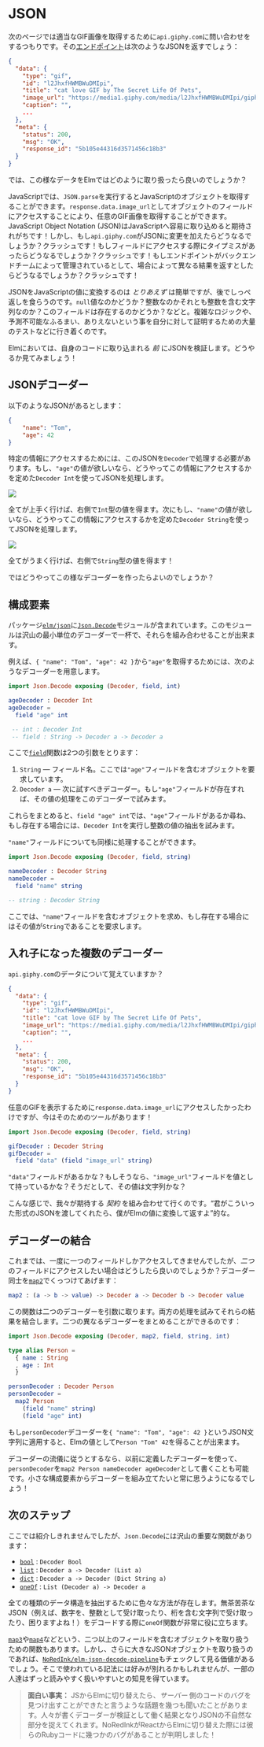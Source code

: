 # JSON
<!--

On the next page we are going to ask `api.giphy.com` for some random GIFs. The endpoint [here](https://api.giphy.com/v1/gifs/random?api_key=dc6zaTOxFJmzC&tag=cat) is going to give us JSON like this:
-->
次のページでは適当なGIF画像を取得するために`api.giphy.com`に問い合わせをするつもりです。その[エンドポイント](https://api.giphy.com/v1/gifs/random?api_key=dc6zaTOxFJmzC&tag=cat)は次のようなJSONを返すでしょう：

```json
{
  "data": {
    "type": "gif",
    "id": "l2JhxfHWMBWuDMIpi",
    "title": "cat love GIF by The Secret Life Of Pets",
    "image_url": "https://media1.giphy.com/media/l2JhxfHWMBWuDMIpi/giphy.gif",
    "caption": "",
    ...
  },
  "meta": {
    "status": 200,
    "msg": "OK",
    "response_id": "5b105e44316d3571456c18b3"
  }
}
```

<!--
But how do we deal with data like this in Elm?

In JavaScript you can run `JSON.parse` and get a JavaScript object. You then start accessing fields like `response.data.image_url` to get the random GIF. One would expect JavaScript Object Notation (JSON) to integrate easily with JavaScript! But what happens if `api.giphy.com` makes a change to the JSON? We crash! What happens if we have a typo in a field access? We crash! What happens if the endpoint is managed by your backend team and it produces different results in different scenarios? We crash!

So turning JSON directly into JavaScript values is easy _at first_, but you pay for it later. Is this `null`? Is this an integer or a string containing an integer? Does this field exist? Etc. You end up with complicated logic, unpredictable behavior, and a bunch of tests to prove to yourself that it cannot be otherwise.

In Elm, we validate JSON _before_ it gets into our code. Let&rsquo;s see how!
-->

では、この様なデータをElmではどのように取り扱ったら良いのでしょうか？

JavaScriptでは、`JSON.parse`を実行するとJavaScriptのオブジェクトを取得することができます。`response.data.image_url`としてオブジェクトのフィールドにアクセスすることにより、任意のGIF画像を取得することができます。JavaScript Object Notation (JSON)はJavaScriptへ容易に取り込めると期待されがちです！しかし、もし`api.giphy.com`がJSONに変更を加えたらどうなるでしょうか？クラッシュです！もしフィールドにアクセスする際にタイプミスがあったらどうなるでしょうか？クラッシュです！もしエンドポイントがバックエンドチームによって管理されているとして、場合によって異なる結果を返すとしたらどうなるでしょうか？クラッシュです！

JSONをJavaScriptの値に変換するのは _とりあえず_ は簡単ですが、後でしっぺ返しを食らうのです。`null`値なのかどうか？整数なのかそれとも整数を含む文字列なのか？このフィールドは存在するのかどうか？などと。複雑なロジックや、予測不可能なふるまい、ありえないという事を自分に対して証明するための大量のテストなどに行き着くのです。

Elmにおいては、自身のコードに取り込まれる _前_ にJSONを検証します。どうやるか見てみましょう！

<!--
## JSON Decoders
-->

## JSONデコーダー

<!--
Say we have some JSON:
-->

以下のようなJSONがあるとします：

```json
{
	"name": "Tom",
	"age": 42
}
```

<!--
We need to run it through a `Decoder` to access specific information. So if we wanted to get the `"age"`, we would run the JSON through a `Decoder Int` that describes exactly how to access that information:
-->

特定の情報にアクセスするためには、このJSONを`Decoder`で処理する必要があります。もし、`"age"`の値が欲しいなら、どうやってこの情報にアクセスするかを定めた`Decoder Int`を使ってJSONを処理します。

![](diagrams/int.svg)

<!--
If all goes well, we get an `Int` on the other side! And if we wanted the `"name"` we would run the JSON through a `Decoder String` that describes exactly how to access it:
-->

全てが上手く行けば、右側で`Int`型の値を得ます。次にもし、`"name"`の値が欲しいなら、どうやってこの情報にアクセスするかを定めた`Decoder String`を使ってJSONを処理します。

![](diagrams/string.svg)

<!--
If all goes well, we get a `String` on the other side!

How do we create decoders like this though?
-->

全てがうまく行けば、右側で`String`型の値を得ます！

ではどうやってこの様なデコーダーを作ったらよいのでしょうか？

<!--
## Building Blocks
-->

## 構成要素

<!--
The [`elm/json`][json] package gives us the [`Json.Decode`][decode] module. It is filled with tiny decoders that we can snap together.
-->

パッケージ[`elm/json`][json]に[`Json.Decode`][decode]モジュールが含まれています。このモジュールは沢山の最小単位のデコーダーで一杯で、それらを組み合わせることが出来ます。

[json]: https://package.elm-lang.org/packages/elm/json/latest/
[decode]: https://package.elm-lang.org/packages/elm/json/latest/Json-Decode

<!--
So to get `"age"` from `{ "name": "Tom", "age": 42 }` we would create a decoder like this:
-->

例えば、`{ "name": "Tom", "age": 42 }`から`"age"`を取得するためには、次のようなデコーダーを用意します。

```elm
import Json.Decode exposing (Decoder, field, int)

ageDecoder : Decoder Int
ageDecoder =
  field "age" int

 -- int : Decoder Int
 -- field : String -> Decoder a -> Decoder a
```

<!--
The [`field`][field] function takes two arguments:

1. `String` &mdash; a field name. So we are demanding an object with an `"age"` field.
2. `Decoder a` &mdash; a decoder to try next. So if the `"age"` field exists, we will try this decoder on the value there.

So putting it together, `field "age" int` is asking for an `"age"` field, and if it exists, it runs the `Decoder Int` to try to extract an integer.

We do pretty much exactly the same thing to extract the `"name"` field:
-->

ここで[`field`][field]関数は2つの引数をとります：

1. `String` &mdash; フィールド名。ここでは`"age"`フィールドを含むオブジェクトを要求しています。
2. `Decoder a` &mdash; 次に試すべきデコーダー。もし`"age"`フィールドが存在すれば、その値の処理をこのデコーダーで試みます。

これらをまとめると、`field "age" int`では、`"age"`フィールドがあるか尋ね、もし存在する場合には、`Decoder Int`を実行し整数の値の抽出を試みます。

`"name"`フィールドについても同様に処理することができます。

```elm
import Json.Decode exposing (Decoder, field, string)

nameDecoder : Decoder String
nameDecoder =
  field "name" string

-- string : Decoder String
```

<!--
In this case we demand an object with a `"name"` field, and if it exists, we want the value there to be a `String`.
-->

ここでは、`"name"`フィールドを含むオブジェクトを求め、もし存在する場合にはその値が`String`であることを要求します。

[field]: https://package.elm-lang.org/packages/elm/json/latest/Json-Decode#field

<!--
## Nesting Decoders
-->

## 入れ子になった複数のデコーダー

<!--
Remember the `api.giphy.com` data?
-->

`api.giphy.com`のデータについて覚えていますか？

```json
{
  "data": {
    "type": "gif",
    "id": "l2JhxfHWMBWuDMIpi",
    "title": "cat love GIF by The Secret Life Of Pets",
    "image_url": "https://media1.giphy.com/media/l2JhxfHWMBWuDMIpi/giphy.gif",
    "caption": "",
    ...
  },
  "meta": {
    "status": 200,
    "msg": "OK",
    "response_id": "5b105e44316d3571456c18b3"
  }
}
```

<!--
We wanted to access `response.data.image_url` to show a random GIF. Well, we have the tools now!
-->

任意のGIFを表示するために`response.data.image_url`にアクセスしたかったわけですが、今はそのためのツールがあります！

```elm
import Json.Decode exposing (Decoder, field, string)

gifDecoder : Decoder String
gifDecoder =
  field "data" (field "image_url" string)
```

<!--
Is there a `"data"` field? If so, does that value have an `"image_url"` field? If so, is the value there a string?

So we are essentially building up a _contract_ of what we expect. &ldquo;If you give me JSON like this, I will turn them into Elm values.&rdquo;
-->

`"data"`フィールドがあるかな？もしそうなら、`"image_url"`フィールドを値として持っているかな？そうだとして、その値は文字列かな？

こんな感じで、我々が期待する _契約_ を組み合わせて行くのです。&ldquo;君がこういった形式のJSONを渡してくれたら、僕がElmの値に変換して返すよ&rdquo;的な。

<!--
## Combining Decoders
-->

## デコーダーの結合

<!--
So far we have only been accessing one field at a time, but what if we want _two_ fields? We snap decoders together with [`map2`](https://package.elm-lang.org/packages/elm/json/latest/Json-Decode#map2):
-->

これまでは、一度に一つのフィールドしかアクセスしてきませんでしたが、_二つ_ のフィールドにアクセスしたい場合はどうしたら良いのでしょうか？デコーダー同士を[`map2`](https://package.elm-lang.org/packages/elm/json/latest/Json-Decode#map2)でくっつけてあげます：

```elm
map2 : (a -> b -> value) -> Decoder a -> Decoder b -> Decoder value
```

<!--
This function takes in two decoders. It tries them both and combines their results. So now we can put together two different decoders:
-->

この関数は二つのデコーダーを引数に取ります。両方の処理を試みてそれらの結果を結合します。二つの異なるデコーダーをまとめることができるのです：

```elm
import Json.Decode exposing (Decoder, map2, field, string, int)

type alias Person =
  { name : String
  , age : Int
  }

personDecoder : Decoder Person
personDecoder =
  map2 Person
  	(field "name" string)
  	(field "age" int)
```
<!--

So if we used `personDecoder` on `{ "name": "Tom", "age": 42 }` we would get out an Elm value like `Person "Tom" 42`.

If we really wanted to get into the spirit of decoders, we would define `personDecoder` as `map2 Person nameDecoder ageDecoder` using our previous definitions. You always want to be building your decoders up from smaller building blocks!
-->

もし`personDecoder`デコーダーを`{ "name": "Tom", "age": 42 }`というJSON文字列に適用すると、Elmの値として`Person "Tom" 42`を得ることが出来ます。

デコーダーの流儀に従うとするなら、以前に定義したデコーダーを使って、`personDecoder`を`map2 Person nameDecoder ageDecoder`として書くことも可能です。小さな構成要素からデコーダーを組み立てたいと常に思うようになるでしょう！

<!--
## Next Steps
-->

## 次のステップ

<!--
There are a bunch of important functions in `Json.Decode` that we did not cover here:
-->

ここでは紹介しきれませんでしたが、`Json.Decode`には沢山の重要な関数があります：

- [`bool`](https://package.elm-lang.org/packages/elm/json/latest/Json-Decode#bool) : `Decoder Bool`
- [`list`](https://package.elm-lang.org/packages/elm/json/latest/Json-Decode#list) : `Decoder a -> Decoder (List a)`
- [`dict`](https://package.elm-lang.org/packages/elm/json/latest/Json-Decode#dict) : `Decoder a -> Decoder (Dict String a)`
- [`oneOf`](https://package.elm-lang.org/packages/elm/json/latest/Json-Decode#oneOf) : `List (Decoder a) -> Decoder a`

<!--
So there are ways to extract all sorts of data structures. The `oneOf` function is particularly helpful for messy JSON. (e.g. sometimes you get an `Int` and other times you get a `String` containing digits. So annoying!)
-->

全ての種類のデータ構造を抽出するために色々な方法が存在します。無茶苦茶なJSON（例えば、数字を、整数として受け取ったり、桁を含む文字列で受け取ったり、困りますよね！）をデコードする際に`oneOf`関数が非常に役に立ちます。

<!--
There are also [`map3`](https://package.elm-lang.org/packages/elm/json/latest/Json-Decode#map3), [`map4`](https://package.elm-lang.org/packages/elm/json/latest/Json-Decode#map4), and others for handling objects with more than two fields. But as you start working with larger JSON objects, it is worth checking out [`NoRedInk/elm-json-decode-pipeline`](https://package.elm-lang.org/packages/NoRedInk/elm-json-decode-pipeline/latest). The types there are a bit fancier, but some folks find them much easier to read and work with.
-->

[`map3`](https://package.elm-lang.org/packages/elm/json/latest/Json-Decode#map3)や[`map4`](https://package.elm-lang.org/packages/elm/json/latest/Json-Decode#map4)などという、二つ以上のフィールドを含むオブジェクトを取り扱うための関数もあります。しかし、さらに大きなJSONオブジェクトを取り扱うのであれば、[`NoRedInk/elm-json-decode-pipeline`](https://package.elm-lang.org/packages/NoRedInk/elm-json-decode-pipeline/latest)もチェックして見る価値があるでしょう。そこで使われている記法には好みが別れるかもしれませんが、一部の人達はずっと読みやすく扱いやすいとの知見を得ています。

<!--
> **Fun Fact:** I have heard a bunch of stories of folks finding bugs in their _server_ code as they switched from JS to Elm. The decoders people write end up working as a validation phase, catching weird stuff in JSON values. So when NoRedInk switched from React to Elm, it revealed a couple bugs in their Ruby code!
-->

> **面白い事実：** JSからElmに切り替えたら、_サーバー_ 側のコードのバグを見つけ出すことができたと言うような話題を幾つも聞いたことがあります。人々が書くデコーダーが検証として働く結果となりJSONの不自然な部分を捉えてくれます。NoRedInkがReactからElmに切り替えた際には彼らのRubyコードに幾つかのバグがあることが判明しました！
